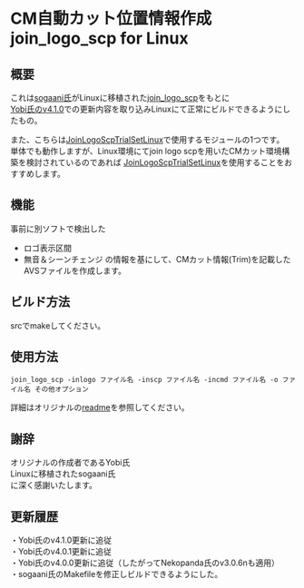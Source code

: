 # CM自動カット位置情報作成 join_logo_scp for Linux
## 概要
これは[sogaani氏][1]がLinuxに移植された[join_logo_scp][2]をもとに  
[Yobi氏のv4.1.0][3]での更新内容を取り込みLinuxにて正常にビルドできるようにしたもの。

また、こちらは[JoinLogoScpTrialSetLinux][4]で使用するモジュールの1つです。  
単体でも動作しますが、Linux環境にてjoin logo scpを用いたCMカット環境構築を検討されているのであれば
[JoinLogoScpTrialSetLinux][4]を使用することをおすすめします。

[1]:https://github.com/sogaani
[2]:https://github.com/sogaani/JoinLogoScp/tree/master/join_logo_scp
[3]:https://github.com/yobibi/join_logo_scp/releases/tag/v4.1.0
[4]:https://github.com/tobitti0/JoinLogoScpTrialSetLinux

## 機能
事前に別ソフトで検出した
* ロゴ表示区間
* 無音＆シーンチェンジ
の情報を基にして、CMカット情報(Trim)を記載したAVSファイルを作成します。

## ビルド方法
srcでmakeしてください。  

## 使用方法
````
join_logo_scp -inlogo ファイル名 -inscp ファイル名 -incmd ファイル名 -o ファイル名 その他オプション
````
詳細はオリジナルの[readme](readme.txt)を参照してください。

## 謝辞
オリジナルの作成者であるYobi氏  
Linuxに移植されたsogaani氏  
に深く感謝いたします。

## 更新履歴
・Yobi氏のv4.1.0更新に追従  
・Yobi氏のv4.0.1更新に追従  
・Yobi氏のv4.0.0更新に追従（したがってNekopanda氏のv3.0.6nも適用）  
・sogaani氏のMakefileを修正しビルドできるようにした。
